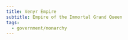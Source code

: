 ```yaml
---
title: Venyr Empire
subtitle: Empire of the Immortal Grand Queen
tags:
  - government/monarchy
---
```

